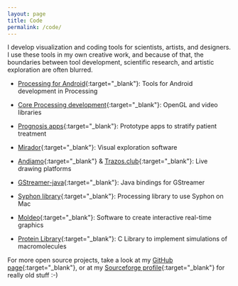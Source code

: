 ```yaml
---
layout: page
title: Code
permalink: /code/
---
```


I develop visualization and coding tools for scientists, artists, and designers. I use these tools in my own creative work, and because of that, the boundaries between tool development, scientific research, and artistic exploration are often blurred. 

* [Processing for Android](http://android.processing.org/){:target="_blank"}: Tools for Android development in Processing 

* [Core Processing development](https://github.com/processing/processing){:target="_blank"}: OpenGL and video libraries

* [Prognosis apps](https://play.google.com/store/apps/details?id=org.broadinstitute.ebolacare2){:target="_blank"}: Prototype apps to stratify patient treatment

* [Mirador](https://fathom.info/mirador/){:target="_blank"}: Visual exploration software

* [Andiamo](https://github.com/andiamo/andiamo){:target="_blank"} & [Trazos.club](http://trazos.club/){:target="_blank"}: Live drawing platforms

* [GStreamer-java](https://github.com/gstreamer-java/){:target="_blank"}: Java bindings for GStreamer

* [Syphon library](https://github.com/Syphon/Processing){:target="_blank"}: Processing library to use Syphon on Mac

* [Moldeo](http://moldeo.org/){:target="_blank"}: Software to create interactive real-time graphics

* [Protein Library](http://protlib.uchicago.edu/){:target="_blank"}: C Library to implement simulations of macromolecules

For more open source projects, take a look at my [GitHub page](https://github.com/codeanticode){:target="_blank"}, or at my [Sourceforge profile](https://sourceforge.net/u/acolubri/profile/){:target="_blank"} for really old stuff :-) 
